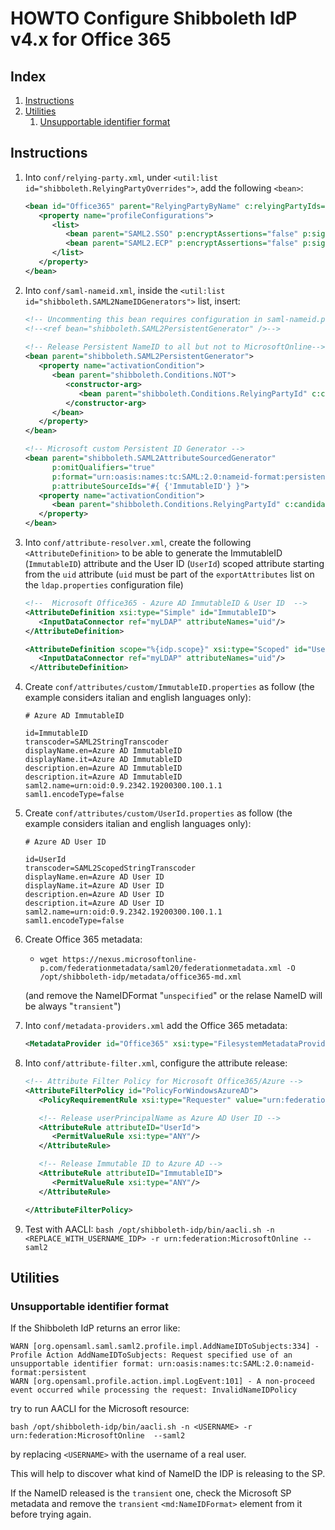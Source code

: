 # HOWTO Configure Shibboleth IdP v4.x for Office 365

## Index

1. [Instructions](#instructions)
2. [Utilities](#utilities)
   1. [Unsupportable identifier format](#unsupportable-identifier-format) 

## Instructions

1. Into `conf/relying-party.xml`, under `<util:list id="shibboleth.RelyingPartyOverrides">`, add the following `<bean>`:
   ```xml
   <bean id="Office365" parent="RelyingPartyByName" c:relyingPartyIds="urn:federation:MicrosoftOnline">
      <property name="profileConfigurations">
         <list>
            <bean parent="SAML2.SSO" p:encryptAssertions="false" p:signAssertions="true" p:signResponses="false" />
            <bean parent="SAML2.ECP" p:encryptAssertions="false" p:signAssertions="true" p:signResponses="false" p:nameIDFormatPrecedence="urn:oasis:names:tc:SAML:2.0:nameid-format:persistent" />
         </list>
      </property>
   </bean>
   ```

2. Into `conf/saml-nameid.xml`, inside the `<util:list id="shibboleth.SAML2NameIDGenerators">` list, insert:
   ```xml
   <!-- Uncommenting this bean requires configuration in saml-nameid.properties. -->
   <!--<ref bean="shibboleth.SAML2PersistentGenerator" />-->
	
   <!-- Release Persistent NameID to all but not to MicrosoftOnline-->
   <bean parent="shibboleth.SAML2PersistentGenerator">
      <property name="activationCondition">
         <bean parent="shibboleth.Conditions.NOT">
            <constructor-arg>
               <bean parent="shibboleth.Conditions.RelyingPartyId" c:candidate="urn:federation:MicrosoftOnline" />
            </constructor-arg>
         </bean>
      </property>
   </bean>

   <!-- Microsoft custom Persistent ID Generator -->
   <bean parent="shibboleth.SAML2AttributeSourcedGenerator"
         p:omitQualifiers="true"
         p:format="urn:oasis:names:tc:SAML:2.0:nameid-format:persistent"
         p:attributeSourceIds="#{ {'ImmutableID'} }">
      <property name="activationCondition">
         <bean parent="shibboleth.Conditions.RelyingPartyId" c:candidate="urn:federation:MicrosoftOnline" />
      </property>
   </bean>
   ```

3. Into `conf/attribute-resolver.xml`, create the following `<AttributeDefinition>` to be able to generate the ImmutableID (`ImmutableID`) attribute and the User ID (`UserId`) scoped attribute starting from the `uid` attribute (`uid` must be part of the `exportAttributes` list on the `ldap.properties` configuration file)
   ```xml
   <!--  Microsoft Office365 - Azure AD ImmutableID & User ID  -->
   <AttributeDefinition xsi:type="Simple" id="ImmutableID">
      <InputDataConnector ref="myLDAP" attributeNames="uid"/>
   </AttributeDefinition>
   
   <AttributeDefinition scope="%{idp.scope}" xsi:type="Scoped" id="UserId">
      <InputDataConnector ref="myLDAP" attributeNames="uid"/>
    </AttributeDefinition>
   ```

4. Create `conf/attributes/custom/ImmutableID.properties`  as follow (the example considers italian and english languages only):
   ```properties
   # Azure AD ImmutableID

   id=ImmutableID
   transcoder=SAML2StringTranscoder
   displayName.en=Azure AD ImmutableID
   displayName.it=Azure AD ImmutableID
   description.en=Azure AD ImmutableID
   description.it=Azure AD ImmutableID
   saml2.name=urn:oid:0.9.2342.19200300.100.1.1
   saml1.encodeType=false
   ```
   
5. Create `conf/attributes/custom/UserId.properties` as follow (the example considers italian and english languages only):
   ```properties
   # Azure AD User ID

   id=UserId
   transcoder=SAML2ScopedStringTranscoder
   displayName.en=Azure AD User ID
   displayName.it=Azure AD User ID
   description.en=Azure AD User ID
   description.it=Azure AD User ID
   saml2.name=urn:oid:0.9.2342.19200300.100.1.1
   saml1.encodeType=false
   ```

6. Create Office 365 metadata:
   * `wget https://nexus.microsoftonline-p.com/federationmetadata/saml20/federationmetadata.xml -O /opt/shibboleth-idp/metadata/office365-md.xml`
   
   (and remove the NameIDFormat "`unspecified`" or the relase NameID will be always "`transient`")
   
7. Into `conf/metadata-providers.xml` add the Office 365 metadata:
   ```xml
   <MetadataProvider id="Office365" xsi:type="FilesystemMetadataProvider" metadataFile="%{idp.home}/metadata/office365-md.xml"/>
   ```
   
8. Into `conf/attribute-filter.xml`, configure the attribute release:
   ```xml
   <!-- Attribute Filter Policy for Microsoft Office365/Azure -->
   <AttributeFilterPolicy id="PolicyForWindowsAzureAD">
      <PolicyRequirementRule xsi:type="Requester" value="urn:federation:MicrosoftOnline" />

      <!-- Release userPrincipalName as Azure AD User ID -->
      <AttributeRule attributeID="UserId">
         <PermitValueRule xsi:type="ANY"/>
      </AttributeRule>

      <!-- Release Immutable ID to Azure AD -->
      <AttributeRule attributeID="ImmutableID">
         <PermitValueRule xsi:type="ANY"/>
      </AttributeRule>

   </AttributeFilterPolicy>
   ```

9. Test with AACLI:
   `bash /opt/shibboleth-idp/bin/aacli.sh -n <REPLACE_WITH_USERNAME_IDP> -r urn:federation:MicrosoftOnline --saml2`

## Utilities

### Unsupportable identifier format

If the Shibboleth IdP returns an error like:

```
WARN [org.opensaml.saml.saml2.profile.impl.AddNameIDToSubjects:334] - Profile Action AddNameIDToSubjects: Request specified use of an unsupportable identifier format: urn:oasis:names:tc:SAML:2.0:nameid-format:persistent
WARN [org.opensaml.profile.action.impl.LogEvent:101] - A non-proceed event occurred while processing the request: InvalidNameIDPolicy
```
   
try to run AACLI for the Microsoft resource:
   
`bash /opt/shibboleth-idp/bin/aacli.sh -n <USERNAME> -r urn:federation:MicrosoftOnline  --saml2`
   
by replacing `<USERNAME>` with the username of a real user.
   
This will help to discover what kind of NameID the IDP is releasing to the SP.
   
If the NameID released is the `transient` one, check the Microsoft SP metadata and remove the `transient` `<md:NameIDFormat>` element from it before trying again.
